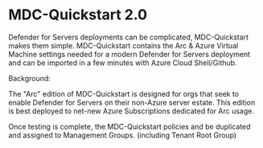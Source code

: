 # MDC-Quickstart 2.0

Defender for Servers deployments can be complicated, MDC-Quickstart makes them simple. MDC-Quickstart contains the Arc & Azure Virtual Machine settings needed for a modern Defender for Servers deployment and can be imported in a few minutes with Azure Cloud Shell/Github. 

Background:

The "Arc" edition of MDC-Quickstart is designed for orgs that seek to enable Defender for Servers on their non-Azure server estate. This edition is best deployed to net-new Azure Subscriptions dedicated for Arc usage. 

Once testing is complete, the MDC-Quickstart policies and be duplicated and assigned to Management Groups. (including Tenant Root Group)



